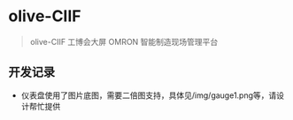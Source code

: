 # olive-CIIF

> olive-CIIF 工博会大屏 OMRON 智能制造现场管理平台

## 开发记录

- 仪表盘使用了图片底图，需要二倍图支持，具体见/img/gauge1.png等，请设计帮忙提供

